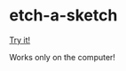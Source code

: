 # etch-a-sketch

[Try it!](https://mikolajduda.github.io/etch-a-sketch/)

Works only on the computer!
